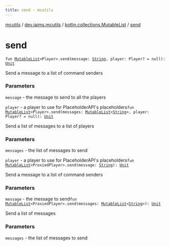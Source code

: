 ```yaml
---
title: send - mcutils
---
```


[mcutils](../../index.html) / [dev.jaims.mcutils](../index.html) / [kotlin.collections.MutableList](index.html) / [send](./send.html)

# send

`fun `[`MutableList`](https://kotlinlang.org/api/latest/jvm/stdlib/kotlin.collections/-mutable-list/index.html)`<Player>.send(message: `[`String`](https://kotlinlang.org/api/latest/jvm/stdlib/kotlin/-string/index.html)`, player: Player? = null): `[`Unit`](https://kotlinlang.org/api/latest/jvm/stdlib/kotlin/-unit/index.html)

Send a message to a list of command senders

### Parameters

`message` - the message to send to all the players

`player` - a player to use for PlaceholderAPI's placeholders`fun `[`MutableList`](https://kotlinlang.org/api/latest/jvm/stdlib/kotlin.collections/-mutable-list/index.html)`<Player>.send(messages: `[`MutableList`](https://kotlinlang.org/api/latest/jvm/stdlib/kotlin.collections/-mutable-list/index.html)`<`[`String`](https://kotlinlang.org/api/latest/jvm/stdlib/kotlin/-string/index.html)`>, player: Player? = null): `[`Unit`](https://kotlinlang.org/api/latest/jvm/stdlib/kotlin/-unit/index.html)

Send a list of messages to a list of players

### Parameters

`messages` - the list of messages to send

`player` - a player to use for PlaceholderAPI's placeholders`fun `[`MutableList`](https://kotlinlang.org/api/latest/jvm/stdlib/kotlin.collections/-mutable-list/index.html)`<ProxiedPlayer>.send(message: `[`String`](https://kotlinlang.org/api/latest/jvm/stdlib/kotlin/-string/index.html)`): `[`Unit`](https://kotlinlang.org/api/latest/jvm/stdlib/kotlin/-unit/index.html)

Send a message to a list of command senders

### Parameters

`message` - the message to send`fun `[`MutableList`](https://kotlinlang.org/api/latest/jvm/stdlib/kotlin.collections/-mutable-list/index.html)`<ProxiedPlayer>.send(messages: `[`MutableList`](https://kotlinlang.org/api/latest/jvm/stdlib/kotlin.collections/-mutable-list/index.html)`<`[`String`](https://kotlinlang.org/api/latest/jvm/stdlib/kotlin/-string/index.html)`>): `[`Unit`](https://kotlinlang.org/api/latest/jvm/stdlib/kotlin/-unit/index.html)

Send a list of messages

### Parameters

`messages` - the list of messages to send